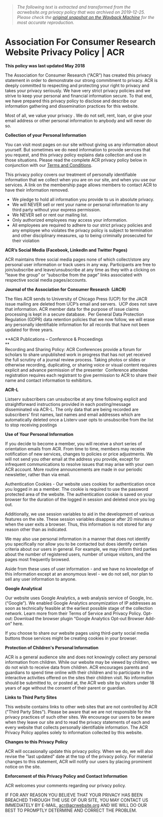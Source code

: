 > *The following text is extracted and transformed from the acrwebsite.org privacy policy that was archived on 2019-12-25. Please check the [original snapshot on the Wayback Machine](https://web.archive.org/web/20191225204256id_/http%3A//www.acrwebsite.org/web/about-website/privacy-policy.aspx) for the most accurate reproduction.*

# Association For Consumer Research Website Privacy Policy | ACR

**This policy was last updated May 2018**

The Association for Consumer Research (“ACR”) has created this privacy statement in order to demonstrate our strong commitment to privacy. ACR is deeply committed to respecting and protecting your right to privacy and takes your privacy seriously. We have very strict privacy policies and we strive to keep your personal and financial information secure. To that end, we have prepared this privacy policy to disclose and describe our information gathering and dissemination practices for this website.

Most of all, we value your privacy . We do not sell, rent, loan, or give your email address or other personal information to anybody and will never do so.

**Collection of your Personal Information**

You can visit most pages on our site without giving us any information about yourself. But sometimes we do need information to provide services that you request, and this privacy policy explains data collection and use in those situations. Please read the complete ACR privacy policy below in conjunction with our [Terms and Conditions](https://web.archive.org/web/20191225204256id_/http%3A//www.acrwebsite.org/web/about-website/terms-of-use.aspx).

This privacy policy covers our treatment of personally identifiable information that we collect when you are on our site, and when you use our services. A link on the membership page allows members to contact ACR to have their information removed.

  * We pledge to hold all information you provide to us in absolute privacy.
  * We will NEVER sell or rent your name or personal information to any third party without your express permission.
  * We NEVER sell or rent our mailing list.
  * Only authorized employees may access your information.
  * All employees are required to adhere to our strict privacy policies and any employee who violates the privacy policy is subject to termination and other disciplinary measures, up to being criminally prosecuted for their violation

**ACR’s Social Media (Facebook, LinkedIn and Twitter Pages)**

ACR maintains three social media pages none of which collect/store any personal user information or track users in any way. Participants are free to join/subscribe and leave/unsubscribe at any time as they with a clicking on “leave the group” or “subscribe from the page” links associated with respective social media pages/accounts.  

**Journal of the Association for Consumer Research  (JACR)**

The files ACR sends to University of Chicago Press (UCP) for the JACR issue mailing are deleted from UCP’s email and servers.  UCP does not save that information. ACR member data for the purpose of issue claims processing is kept in a secure database.  Per General Data Protection Regulation (GDPR) data retention policies that we now follow, we will erase any personally identifiable information for all records that have not been updated for three years.

**ACR Publications – Conference & Proceedings  
**  
Recording and Sharing Policy: ACR Conferences provide a forum for scholars to share unpublished work in progress that has not yet received the full scrutiny of a journal review process. Taking photos or slides or otherwise recording, duplicating, or sharing voice or visual content requires explicit and advance permission of the presenter  Conference attendee registration requires each registrant to give permission to ACR to share their name and contact information to exhibitors.

**ACR-L**

Listserv subscribers can unsubscribe at any time following explicit and straightforward instructions provided in each posting/message disseminated via ACR-L. The only data that are being recorded are subscribers’ first names, last names and email addresses which are automatically deleted once a Listerv user opts to unsubscribe from the list to stop receiving postings

**Use of Your Personal Information**

If you decide to become a member, you will receive a short series of orientation emails from ACR. From time to time, members may receive notification of new services, changes to policies or price adjustments. We will not send you other email at the address you provide, except for infrequent communications to resolve issues that may arise with your own ACR account. More routine announcements are made in our periodic newsletter, rather than via email.

Authentication Cookies - Our website uses cookies for authentication once you logged in as a member. The cookie is required to use the password protected area of the website. The authentication cookie is saved on your browser for the duration of the logged in session and deleted once you log out.

Additionally, we use session variables to aid in the development of various features on the site. These session variables disappear after 20 minutes or when the user exits a browser. Thus, this information is not stored for any reason other than as indicated.

We may also use personal information in a manner that does not identify you specifically nor allow you to be contacted but does identify certain criteria about our users in general. For example, we may inform third parties about the number of registered users, number of unique visitors, and the pages most frequently browsed.

Aside from these uses of user information - and we have no knowledge of this information except at an anonymous level - we do not sell, nor plan to sell any user information to anyone.

**Google Analytical**

Our website uses Google Analytics, a web analysis service of Google, Inc. (“Google”). We enabled Google Analytics anonymization of IP addresses as soon as technically feasible at the earliest possible stage of the collection network. Learn more from their Terms of Service and Privacy Policy. Opt-out: Download the browser plugin “Google Analytics Opt-out Browser Add-on” here.

If you choose to share our website pages using third-party social media buttons those services might be creating cookies in your browser.

**Protection of Children's Personal Information**

ACR is a general audience site and does not knowingly collect any personal information from children. While our website may be viewed by children, we do not wish to receive data from children. ACR encourages parents and guardians to spend time online with their children and to participate in the interactive activities offered on the sites their children visit. No information should be submitted to, or posted at, the ACR web site by visitors under 18 years of age without the consent of their parent or guardian.

**Links to Third Party Sites**

This website contains links to other web sites that are not controlled by ACR ("Third Party Sites"). Please be aware that we are not responsible for the privacy practices of such other sites. We encourage our users to be aware when they leave our site and to read the privacy statements of each and every website that collects personally identifiable information. The ACR Privacy Policy applies solely to information collected by this website.

**Changes to this Privacy Policy**

ACR will occasionally update this privacy policy. When we do, we will also revise the "last updated" date at the top of the privacy policy. For material changes to this statement, ACR will notify our users by placing prominent notice on the site.

**Enforcement of this Privacy Policy and Contact Information**

ACR welcomes your comments regarding our privacy policy.

IF FOR ANY REASON YOU BELIEVE THAT YOUR PRIVACY HAS BEEN BREACHED THROUGH THE USE OF OUR SITE, YOU MAY CONTACT US IMMEDIATELY BY E-MAIL, [acr@acrwebsite.org](mailto:acr@acrwebsite.org) AND WE WILL DO OUR BEST TO PROMPTLY DETERMINE AND CORRECT THE PROBLEM.
